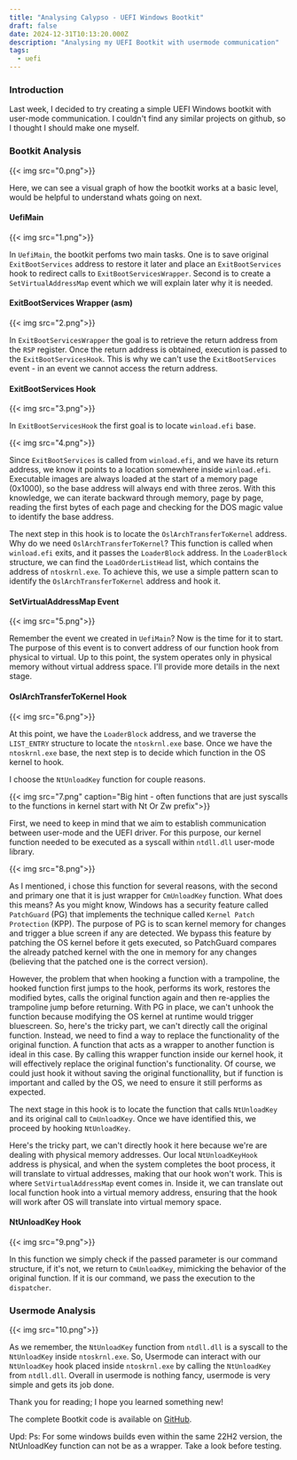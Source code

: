 ```yaml
---
title: "Analysing Calypso - UEFI Windows Bootkit"
draft: false
date: 2024-12-31T10:13:20.000Z
description: "Analysing my UEFI Bootkit with usermode communication"
tags:
  - uefi
---
```


### Introduction

Last week, I decided to try creating a simple UEFI Windows bootkit with user-mode communication.
I couldn't find any similar projects on github, so I thought I should make one myself.

### Bootkit Analysis

{{< img src="0.png">}}

Here, we can see a visual graph of how the bootkit works at a basic level,
would be helpful to understand whats going on next.

#### UefiMain

{{< img src="1.png">}}

In `UefiMain`, the bootkit perfoms two main tasks. 
One is to save original `ExitBootServices` address to restore it later and place an `ExitBootServices` hook to redirect calls to `ExitBootServicesWrapper`.
Second is to create a `SetVirtualAddressMap` event which we will explain later why it is needed. 

#### ExitBootServices Wrapper (asm)

{{< img src="2.png">}}

In `ExitBootServicesWrapper` the goal is to retrieve the return address from the `RSP` register.
Once the return address is obtained, execution is passed to the `ExitBootServicesHook`.
This is why we can't use the `ExitBootServices` event - in an event we cannot access the return address.

#### ExitBootServices Hook

{{< img src="3.png">}}

In `ExitBootServicesHook` the first goal is to locate `winload.efi` base.

{{< img src="4.png">}}

Since `ExitBootServices` is called from `winload.efi`,
and we have its return address, we know it points to a location somewhere inside `winload.efi`.
Executable images are always loaded at the start of a memory page (0x1000), so the base address will always end with three zeros.
With this knowledge, we can iterate backward through memory, page by page, reading the first bytes of each page and
checking for the DOS magic value to identify the base address.


The next step in this hook is to locate the `OslArchTransferToKernel` address. 
Why do we need `OslArchTransferToKernel`? This function is called when `winload.efi` exits, and it passes
the `LoaderBlock` address. In the `LoaderBlock` structure, we can find the `LoadOrderListHead` list,
which contains the address of `ntoskrnl.exe`. To achieve this, we use a simple pattern scan to identify the 
`OslArchTransferToKernel` address and hook it.

#### SetVirtualAddressMap Event

{{< img src="5.png">}}

Remember the event we created in `UefiMain`? Now is the time for it to start.
The purpose of this event is to convert address of our function hook from physical to virtual.
Up to this point, the system operates only in physical memory without virtual address space.
I'll provide more details in the next stage.

#### OslArchTransferToKernel Hook

{{< img src="6.png">}}

At this point, we have the `LoaderBlock` address, and we traverse the `LIST_ENTRY` structure to locate the `ntoskrnl.exe` base.
Once we have the `ntoskrnl.exe` base, the next step is to decide which function in the OS kernel to hook.

I choose the `NtUnloadKey` function for couple reasons.

{{< img src="7.png" caption="Big hint - often functions that are just syscalls to the functions in kernel start with Nt Or Zw prefix">}}

First, we need to keep in mind that we aim to establish communication between user-mode and the UEFI driver.
For this purpose, our kernel function needed to be executed as a syscall within `ntdll.dll` user-mode library.

{{< img src="8.png">}}

As I mentioned, i chose this function for several reasons, with the second and primary one that it is just wrapper for `CmUnloadKey` function.
What does this means? 
As you might know, Windows has a security feature called `PatchGuard` (PG) that implements the technique called `Kernel Patch Protection` (KPP).
The purpose of PG is to scan kernel memory for changes and trigger a blue screen if any are detected.
We bypass this feature by patching the OS kernel before it gets executed, so PatchGuard compares the already
patched kernel with the one in memory for any changes (believing that the patched one is the correct version).

However, the problem that when hooking a function with a trampoline, the hooked function first jumps to the hook, performs
its work, restores the modified bytes, calls the original function again and then re-applies the trampoline jump before returning.
With PG in place, we can't unhook the function because modifying the OS kernel at runtime would trigger bluescreen.
So, here's the tricky part, we can't directly call the original function. Instead, we need to find a way to replace
the functionality of the original function. A function that acts as a wrapper to another function is ideal in this case.
By calling this wrapper function inside our kernel hook, it will effectively replace the original function's functionality. 
Of course, we could just hook it without saving the original functionallity, but if function is important and called by the OS,
we need to ensure it still performs as expected.

The next stage in this hook is to locate the function that calls `NtUnloadKey` and its original call to `CmUnloadKey`.
Once we have identified this, we proceed by hooking `NtUnloadKey`.

Here's the tricky part, we can't directly hook it here because we're are dealing with physical memory addresses.
Our local `NtUnloadKeyHook` address is physical, and when the system completes the boot process, it will translate to virtual
addresses, making that our hook won't work. This is where `SetVirtualAddressMap` event comes in. Inside it, we can translate
out local function hook into a virtual memory address, ensuring that the hook will work after OS will translate into virtual memory space.

#### NtUnloadKey Hook

{{< img src="9.png">}}

In this function we simply check if the passed parameter is our command structure, if it's not, we return to `CmUnloadKey`,
mimicking the behavior of the original function. If it is our command, we pass the execution to the `dispatcher`. 

### Usermode Analysis

{{< img src="10.png">}}

As we remember, the `NtUnloadKey` function from `ntdll.dll` is a syscall to the `NtUnloadKey` inside `ntoskrnl.exe`. 
So, Usermode can interact with our `NtUnloadKey` hook placed inside `ntoskrnl.exe` by calling the `NtUnloadKey` from `ntdll.dll`.
Overall in usermode is nothing fancy, usermode is very simple and gets its job done.

Thank you for reading; I hope you learned something new!

The complete Bootkit code is available on [GitHub](https://github.com/3a1/Calypso).

Upd: Ps: For some windows builds even within the same 22H2 version, the NtUnloadKey function can not be as a wrapper. Take a look before testing.